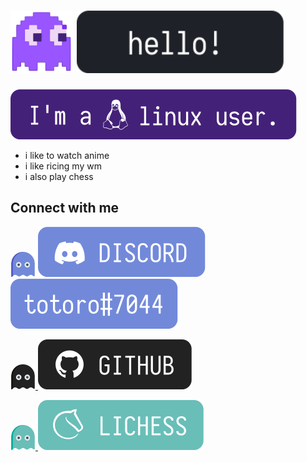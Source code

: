 # <img height="100px" src="./images/pacman.svg"> <img height="100px" src="./images/hello.svg"> 


<img src="./images/linux.svg">

- i like to watch anime
- i like ricing my wm
- i also play chess

## Connect with me

<img height="40px" src="./images/ghost-violet.svg"> <img src="./images/discord.svg"> <img src="./images/discordname.svg">

<a href="https://github.com/totoro-ghost"> <img height="40px" src="./images/ghost-black.svg"> <img src="./images/github.svg"> </a>

<a href="https://lichess.org/@/totoro-ghost"> <img height="40px" src="./images/ghost-cream.svg"> <img src="./images/lichess.svg">
